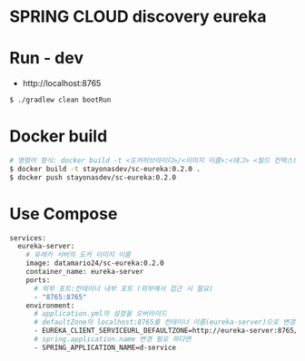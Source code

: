 # SPRING CLOUD discovery eureka

# Run - dev
- http://localhost:8765
```bash
$ ./gradlew clean bootRun
```

# Docker build
```bash
# 명령어 형식: docker build -t <도커허브아이디>/<이미지 이름>:<태그> <빌드 컨텍스트 경로>
$ docker build -t stayonasdev/sc-eureka:0.2.0 .
$ docker push stayonasdev/sc-eureka:0.2.0
```
# Use Compose
```bash
services:
  eureka-server:
    # 유레카 서버의 도커 이미지 이름
    image: datamario24/sc-eureka:0.2.0 
    container_name: eureka-server
    ports:
      # 외부 포트:컨테이너 내부 포트 (외부에서 접근 시 필요)
      - "8765:8765" 
    environment:
      # application.yml의 설정을 오버라이드
      # defaultZone의 localhost:8765를 컨테이너 이름(eureka-server)으로 변경 덮어 쓰기
      - EUREKA_CLIENT_SERVICEURL_DEFAULTZONE=http://eureka-server:8765/eureka/
      # spring.application.name 변경 필요 하다면
      - SPRING_APPLICATION_NAME=d-service
```
